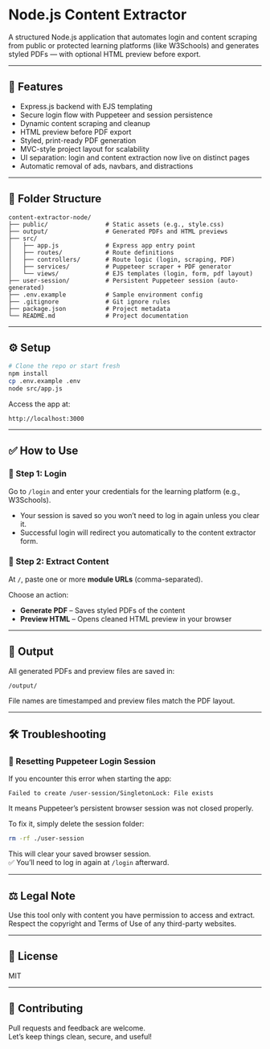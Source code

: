# Node.js Content Extractor

A structured Node.js application that automates login and content scraping from public or protected learning platforms (like W3Schools) and generates styled PDFs — with optional HTML preview before export.

---

## 🚀 Features

- Express.js backend with EJS templating
- Secure login flow with Puppeteer and session persistence
- Dynamic content scraping and cleanup
- HTML preview before PDF export
- Styled, print-ready PDF generation
- MVC-style project layout for scalability
- UI separation: login and content extraction now live on distinct pages
- Automatic removal of ads, navbars, and distractions

---

## 📁 Folder Structure

```
content-extractor-node/
├── public/                # Static assets (e.g., style.css)
├── output/                # Generated PDFs and HTML previews
├── src/
│   ├── app.js             # Express app entry point
│   ├── routes/            # Route definitions
│   ├── controllers/       # Route logic (login, scraping, PDF)
│   ├── services/          # Puppeteer scraper + PDF generator
│   └── views/             # EJS templates (login, form, pdf layout)
├── user-session/          # Persistent Puppeteer session (auto-generated)
├── .env.example           # Sample environment config
├── .gitignore             # Git ignore rules
├── package.json           # Project metadata
└── README.md              # Project documentation
```

---

## ⚙️ Setup

```bash
# Clone the repo or start fresh
npm install
cp .env.example .env
node src/app.js
```

Access the app at:

```
http://localhost:3000
```

---

## ✅ How to Use

### 🔐 Step 1: Login

Go to `/login` and enter your credentials for the learning platform (e.g., W3Schools).

- Your session is saved so you won’t need to log in again unless you clear it.
- Successful login will redirect you automatically to the content extractor form.

### 📄 Step 2: Extract Content

At `/`, paste one or more **module URLs** (comma-separated).

Choose an action:

- **Generate PDF** – Saves styled PDFs of the content
- **Preview HTML** – Opens cleaned HTML preview in your browser

---

## 🧰 Output

All generated PDFs and preview files are saved in:

```
/output/
```

File names are timestamped and preview files match the PDF layout.

---

## 🛠 Troubleshooting

### 🧹 Resetting Puppeteer Login Session

If you encounter this error when starting the app:

```
Failed to create /user-session/SingletonLock: File exists
```

It means Puppeteer’s persistent browser session was not closed properly.

To fix it, simply delete the session folder:

```bash
rm -rf ./user-session
```

This will clear your saved browser session.  
✅ You’ll need to log in again at `/login` afterward.

---

## ⚖️ Legal Note

Use this tool only with content you have permission to access and extract.  
Respect the copyright and Terms of Use of any third-party websites.

---

## 📄 License

MIT

---

## 🙌 Contributing

Pull requests and feedback are welcome.  
Let’s keep things clean, secure, and useful!

